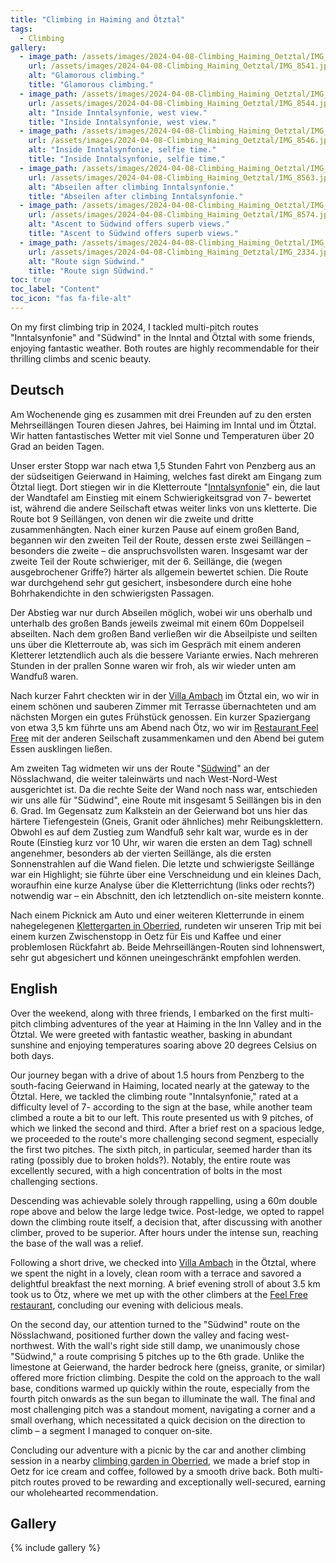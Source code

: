 ```yaml
---
title: "Climbing in Haiming and Ötztal"
tags:
  - Climbing
gallery:
  - image_path: /assets/images/2024-04-08-Climbing_Haiming_Oetztal/IMG_8541_th.jpg
    url: /assets/images/2024-04-08-Climbing_Haiming_Oetztal/IMG_8541.jpg
    alt: "Glamorous climbing."
    title: "Glamorous climbing."
  - image_path: /assets/images/2024-04-08-Climbing_Haiming_Oetztal/IMG_8544_th.jpg
    url: /assets/images/2024-04-08-Climbing_Haiming_Oetztal/IMG_8544.jpg
    alt: "Inside Inntalsynfonie, west view."
    title: "Inside Inntalsynfonie, west view."
  - image_path: /assets/images/2024-04-08-Climbing_Haiming_Oetztal/IMG_8546_th.jpg
    url: /assets/images/2024-04-08-Climbing_Haiming_Oetztal/IMG_8546.jpg
    alt: "Inside Inntalsynfonie, selfie time."
    title: "Inside Inntalsynfonie, selfie time."
  - image_path: /assets/images/2024-04-08-Climbing_Haiming_Oetztal/IMG_8563_th.jpg
    url: /assets/images/2024-04-08-Climbing_Haiming_Oetztal/IMG_8563.jpg
    alt: "Abseilen after climbing Inntalsynfonie."
    title: "Abseilen after climbing Inntalsynfonie."
  - image_path: /assets/images/2024-04-08-Climbing_Haiming_Oetztal/IMG_8574_th.jpg
    url: /assets/images/2024-04-08-Climbing_Haiming_Oetztal/IMG_8574.jpg
    alt: "Ascent to Südwind offers superb views."
    title: "Ascent to Südwind offers superb views."
  - image_path: /assets/images/2024-04-08-Climbing_Haiming_Oetztal/IMG_2334_th.jpg
    url: /assets/images/2024-04-08-Climbing_Haiming_Oetztal/IMG_2334.jpg
    alt: "Route sign Südwind."
    title: "Route sign Südwind."
toc: true
toc_label: "Content"
toc_icon: "fas fa-file-alt"
---
```



On my first climbing trip in 2024, I tackled multi-pitch routes "Inntalsynfonie" and "Südwind" in the Inntal and Ötztal with some friends, enjoying fantastic weather. Both routes are highly recommendable for their thrilling climbs and scenic beauty.


## Deutsch

Am Wochenende ging es zusammen mit drei Freunden auf zu den ersten Mehrseillängen Touren diesen Jahres, bei Haiming im Inntal und im Ötztal. Wir hatten fantastisches Wetter mit viel Sonne und Temperaturen über 20 Grad an beiden Tagen.

Unser erster Stopp war nach etwa 1,5 Stunden Fahrt von Penzberg aus an der südseitigen Geierwand in Haiming, welches fast direkt am Eingang zum Ötztal liegt. Dort stiegen wir in die Kletterroute "[Inntalsynfonie](/climbing/#inntalsynfonie)" ein, die laut der Wandtafel am Einstieg mit einem Schwierigkeitsgrad von 7- bewertet ist, während die andere Seilschaft etwas weiter links von uns kletterte. Die Route bot 9 Seillängen, von denen wir die zweite und dritte zusammenhängten. Nach einer kurzen Pause auf einem großen Band, begannen wir den zweiten Teil der Route, dessen erste zwei Seillängen – besonders die zweite – die anspruchsvollsten waren. Insgesamt war der zweite Teil der Route schwieriger, mit der 6. Seillänge, die (wegen ausgebrochener Griffe?) härter als allgemein bewertet schien. Die Route war durchgehend sehr gut gesichert, insbesondere durch eine hohe Bohrhakendichte in den schwierigsten Passagen.

Der Abstieg war nur durch Abseilen möglich, wobei wir uns oberhalb und unterhalb des großen Bands jeweils zweimal mit einem 60m Doppelseil abseilten. Nach dem großen Band verließen wir die Abseilpiste und seilten uns über die Kletterroute ab, was sich im Gespräch mit einem anderen Kletterer letztendlich auch als die bessere Variante erwies. Nach mehreren Stunden in der prallen Sonne waren wir froh, als wir wieder unten am Wandfuß waren.

Nach kurzer Fahrt checkten wir in der [Villa Ambach](https://villa-ambach.at/) im Ötztal ein, wo wir in einem schönen und sauberen Zimmer mit Terrasse übernachteten und am nächsten Morgen ein gutes Frühstück genossen. Ein kurzer Spaziergang von etwa 3,5 km führte uns am Abend nach Ötz, wo wir im [Restaurant Feel Free](https://achwirt.nature-resort.at/) mit der anderen Seilschaft zusammenkamen und den Abend bei gutem Essen ausklingen ließen.

Am zweiten Tag widmeten wir uns der Route "[Südwind](/climbing/#suedwind)" an der Nösslachwand, die weiter taleinwärts und nach West-Nord-West ausgerichtet ist. Da die rechte Seite der Wand noch nass war, entschieden wir uns alle für "Südwind", eine Route mit insgesamt 5 Seillängen bis in den 6. Grad. Im Gegensatz zum Kalkstein an der Geierwand bot uns hier das härtere Tiefengestein (Gneis, Granit oder ähnliches) mehr Reibungsklettern. Obwohl es auf dem Zustieg zum Wandfuß sehr kalt war, wurde es in der Route (Einstieg kurz vor 10 Uhr, wir waren die ersten an dem Tag) schnell angenehmer, besonders ab der vierten Seillänge, als die ersten Sonnenstrahlen auf die Wand fielen. Die letzte und schwierigste Seillänge war ein Highlight; sie führte über eine Verschneidung und ein kleines Dach, woraufhin eine kurze Analyse über die Kletterrichtung (links oder rechts?) notwendig war – ein Abschnitt, den ich letztendlich on-site meistern konnte.

Nach einem Picknick am Auto und einer weiteren Kletterrunde in einem nahegelegenen [Klettergarten in Oberried](https://www.thecrag.com/de/klettern/austria/area/551864508), rundeten wir unseren Trip mit bei einem kurzen Zwischenstopp in Oetz für Eis und Kaffee und einer problemlosen Rückfahrt ab. Beide Mehrseillängen-Routen sind lohnenswert, sehr gut abgesichert und können uneingeschränkt empfohlen werden.


## English

Over the weekend, along with three friends, I embarked on the first multi-pitch climbing adventures of the year at Haiming in the Inn Valley and in the Ötztal. We were greeted with fantastic weather, basking in abundant sunshine and enjoying temperatures soaring above 20 degrees Celsius on both days.

Our journey began with a drive of about 1.5 hours from Penzberg to the south-facing Geierwand in Haiming, located nearly at the gateway to the Ötztal. Here, we tackled the climbing route "Inntalsynfonie," rated at a difficulty level of 7- according to the sign at the base, while another team climbed a route a bit to our left. This route presented us with 9 pitches, of which we linked the second and third. After a brief rest on a spacious ledge, we proceeded to the route's more challenging second segment, especially the first two pitches. The sixth pitch, in particular, seemed harder than its rating (possibly due to broken holds?). Notably, the entire route was excellently secured, with a high concentration of bolts in the most challenging sections.

Descending was achievable solely through rappelling, using a 60m double rope above and below the large ledge twice. Post-ledge, we opted to rappel down the climbing route itself, a decision that, after discussing with another climber, proved to be superior. After hours under the intense sun, reaching the base of the wall was a relief.

Following a short drive, we checked into [Villa Ambach](https://villa-ambach.at/) in the Ötztal, where we spent the night in a lovely, clean room with a terrace and savored a delightful breakfast the next morning. A brief evening stroll of about 3.5 km took us to Ötz, where we met up with the other climbers at the [Feel Free restaurant](https://achwirt.nature-resort.at/), concluding our evening with delicious meals.

On the second day, our attention turned to the "Südwind" route on the Nösslachwand, positioned further down the valley and facing west-northwest. With the wall's right side still damp, we unanimously chose "Südwind," a route comprising 5 pitches up to the 6th grade. Unlike the limestone at Geierwand, the harder bedrock here (gneiss, granite, or similar) offered more friction climbing. Despite the cold on the approach to the wall base, conditions warmed up quickly within the route, especially from the fourth pitch onwards as the sun began to illuminate the wall. The final and most challenging pitch was a standout moment, navigating a corner and a small overhang, which necessitated a quick decision on the direction to climb – a segment I managed to conquer on-site.

Concluding our adventure with a picnic by the car and another climbing session in a nearby [climbing garden in Oberried](https://www.thecrag.com/de/klettern/austria/area/551864508), we made a brief stop in Oetz for ice cream and coffee, followed by a smooth drive back. Both multi-pitch routes proved to be rewarding and exceptionally well-secured, earning our wholehearted recommendation.


## Gallery

{% include gallery %}
